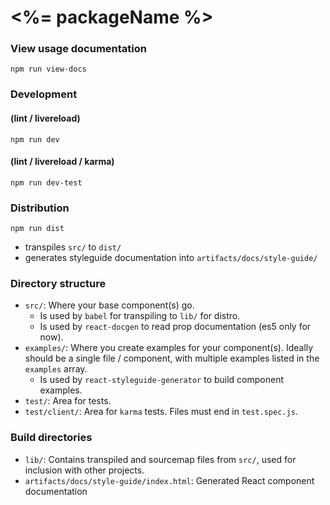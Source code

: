 <%= packageName %>
==================

### View usage documentation

`npm run view-docs`

### Development 

#### (lint / livereload)

`npm run dev`

#### (lint / livereload / karma)

`npm run dev-test`

### Distribution

`npm run dist`

- transpiles `src/` to `dist/`
- generates styleguide documentation into `artifacts/docs/style-guide/`

### Directory structure

- `src/`: Where your base component(s) go. 
  - Is used by `babel` for transpiling to `lib/` for distro.
  - Is used by `react-docgen` to read prop documentation (es5 only for now).
- `examples/`: Where you create examples for your component(s). Ideally should be a single file / component, with multiple examples listed in the `examples` array.
  - Is used by `react-styleguide-generator` to build component examples.
- `test/`: Area for tests.
- `test/client/`: Area for `karma` tests. Files must end in `test.spec.js`.

### Build directories

- `lib/`: Contains transpiled and sourcemap files from `src/`, used for inclusion with other projects.
- `artifacts/docs/style-guide/index.html`: Generated React component documentation


